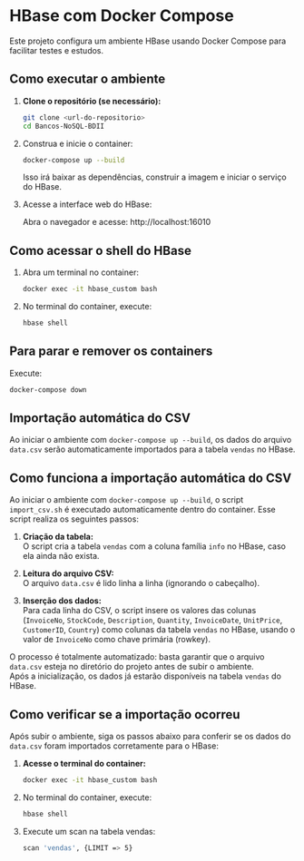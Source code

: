 # HBase com Docker Compose

Este projeto configura um ambiente HBase usando Docker Compose para facilitar testes e estudos.

## Como executar o ambiente

1. **Clone o repositório (se necessário):**
   ```sh
   git clone <url-do-repositorio>
   cd Bancos-NoSQL-BDII
   ```

2. Construa e inicie o container:
   ```sh
   docker-compose up --build
   ```
   Isso irá baixar as dependências, construir a imagem e iniciar o serviço do HBase.

3. Acesse a interface web do HBase:

   Abra o navegador e acesse: http://localhost:16010


## Como acessar o shell do HBase

1. Abra um terminal no container:
   ```sh
   docker exec -it hbase_custom bash
   ```

2. No terminal do container, execute:
   ```sh
   hbase shell
   ```

## Para parar e remover os containers

Execute:
   ```sh
   docker-compose down
   ```

## Importação automática do CSV

Ao iniciar o ambiente com `docker-compose up --build`, os dados do arquivo `data.csv` serão automaticamente importados para a tabela `vendas` no HBase.

## Como funciona a importação automática do CSV

Ao iniciar o ambiente com `docker-compose up --build`, o script `import_csv.sh` é executado automaticamente dentro do container. Esse script realiza os seguintes passos:

1. **Criação da tabela:**  
   O script cria a tabela `vendas` com a coluna família `info` no HBase, caso ela ainda não exista.

2. **Leitura do arquivo CSV:**  
   O arquivo `data.csv` é lido linha a linha (ignorando o cabeçalho).

3. **Inserção dos dados:**  
   Para cada linha do CSV, o script insere os valores das colunas (`InvoiceNo`, `StockCode`, `Description`, `Quantity`, `InvoiceDate`, `UnitPrice`, `CustomerID`, `Country`) como colunas da tabela `vendas` no HBase, usando o valor de `InvoiceNo` como chave primária (rowkey).

O processo é totalmente automatizado: basta garantir que o arquivo `data.csv` esteja no diretório do projeto antes de subir o ambiente.  
Após a inicialização, os dados já estarão disponíveis na tabela `vendas` do HBase.

## Como verificar se a importação ocorreu

Após subir o ambiente, siga os passos abaixo para conferir se os dados do `data.csv` foram importados corretamente para o HBase:

1. **Acesse o terminal do container:**
   ```sh
   docker exec -it hbase_custom bash
   ```

2. No terminal do container, execute:
   ```sh
   hbase shell
   ```

3. Execute um scan na tabela vendas:
   ```sh
   scan 'vendas', {LIMIT => 5}
   ```